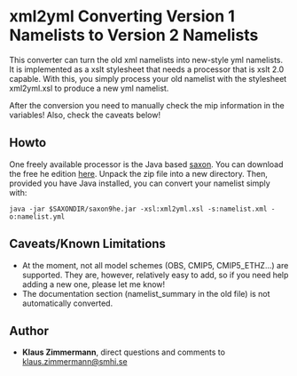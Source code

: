 # xml2yml Converting Version 1 Namelists to Version 2 Namelists

This converter can turn the old xml namelists into new-style yml namelists.
It is implemented as a xslt stylesheet that needs a processor that is xslt 2.0 capable.
With this, you simply process your old namelist with the stylesheet xml2yml.xsl to produce
a new yml namelist.

After the conversion you need to manually check the mip information in the variables!
Also, check the caveats below!

## Howto
One freely available processor is the Java based [saxon](http://saxon.sourceforge.net/).
You can download the free he edition [here](https://sourceforge.net/projects/saxon/files/latest/download?source=files).
Unpack the zip file into a new directory. Then, provided you have Java installed, you can convert your namelist
simply with:
```
java -jar $SAXONDIR/saxon9he.jar -xsl:xml2yml.xsl -s:namelist.xml -o:namelist.yml
```

## Caveats/Known Limitations
* At the moment, not all model schemes (OBS, CMIP5, CMIP5_ETHZ...) are supported.
  They are, however, relatively easy to add, so if you need help adding a new one,
  please let me know!
* The documentation section (namelist_summary in the old file) is not automatically converted.

## Author
* **Klaus Zimmermann**, direct questions and comments to klaus.zimmermann@smhi.se
